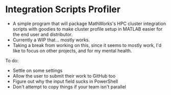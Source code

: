 # Integration Scripts Profiler
- A simple program that will package MathWorks's HPC cluster integration scripts with goodies to make cluster profile setup in MATLAB easier for the end user and distributor.
- Currently a WIP that... mostly works.
- Taking a break from working on this, since it seems to mostly work, I'd like to focus on other projects, and for my mental health.

To do:
- Settle on some settings
- Allow the user to submit their work to GitHub too
- Figure out why the input field sucks in PowerShell
- Don't attempt to copy things if your team isn't parallel
